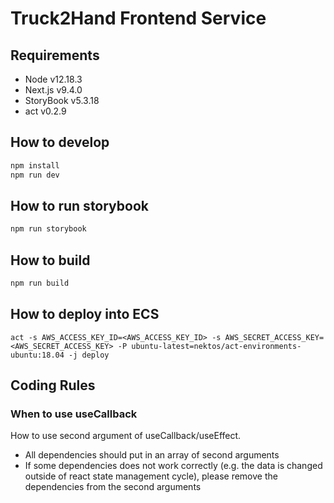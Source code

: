 # Truck2Hand Frontend Service

## Requirements

- Node v12.18.3
- Next.js v9.4.0
- StoryBook v5.3.18
- act v0.2.9

## How to develop

```sh
npm install
npm run dev
```

## How to run storybook

```sh
npm run storybook
```

## How to build

```sh
npm run build
```

## How to deploy into ECS

```
act -s AWS_ACCESS_KEY_ID=<AWS_ACCESS_KEY_ID> -s AWS_SECRET_ACCESS_KEY=<AWS_SECRET_ACCESS_KEY> -P ubuntu-latest=nektos/act-environments-ubuntu:18.04 -j deploy
```

## Coding Rules

### When to use useCallback

How to use second argument of useCallback/useEffect.

- All dependencies should put in an array of second arguments
- If some dependencies does not work correctly (e.g. the data is changed outside of react state management cycle), please remove the dependencies from the second arguments
